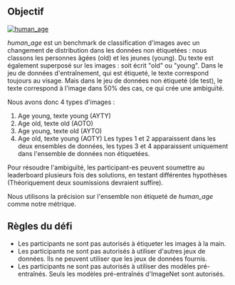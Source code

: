 ## Objectif


[![human_age](https://github.com/EffiSciencesResearch/challenge_data_ens_2023/blob/main/assets/human_age.png?raw=true)](https://www.effisciences.org/)

*human_age* est un benchmark de classification d'images avec un changement de distribution dans les données non étiquetées : nous classons les personnes âgées (old) et les jeunes (young). Du texte est également superposé sur les images : soit écrit "old" ou "young".
Dans le jeu de données d'entraînement, qui est étiqueté, le texte correspond toujours au visage.
Mais dans le jeu de données non étiqueté (de test), le texte correspond à l'image dans 50% des cas, ce qui crée une ambiguïté.

Nous avons donc 4 types d'images :
1. Age young, texte young (AYTY)
2. Age old, texte old (AOTO)
3. Age young, texte old (AYTO)
4. Age old, texte young (AOTY)
Les types 1 et 2 apparaissent dans les deux ensembles de données, les types 3 et 4 apparaissent uniquement dans l'ensemble de données non étiquetées.


Pour résoudre l'ambiguïté, les participant-es peuvent soumettre au leaderboard plusieurs fois des solutions, en testant différentes hypothèses (Théoriquement deux soumissions devraient suffire).

Nous utilisons la précision sur l'ensemble non étiqueté de *human_age* comme notre métrique.

## Règles du défi

- Les participants ne sont pas autorisés à étiqueter les images à la main.
- Les participants ne sont pas autorisés à utiliser d'autres jeux de données. Ils ne peuvent utiliser que les jeux de données fournis.
- Les participants ne sont pas autorisés à utiliser des modèles pré-entraînés. Seuls les modèles pré-entraînés d'ImageNet sont autorisés.
